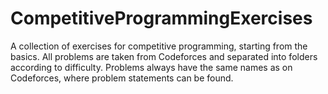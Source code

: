 # CompetitiveProgrammingExercises
A collection of exercises for competitive programming, starting from the basics.
All problems are taken from Codeforces and separated into folders according to difficulty. 
Problems always have the same names as on Codeforces, where problem statements can be found.

